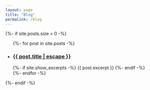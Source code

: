 ```yaml
---
layout: page
title: "Blog"
permalink: /blog
---
```


<div>
{%- if site.posts.size > 0 -%}
    <!--<h2 class="post-list-heading">{{ page.list_title | default: "Posts" }}</h2>-->
    <ul class="post-list">
      {%- for post in site.posts -%}
      <li>
        <!--{%- assign date_format = site.minima.date_format | default: "%b %-d, %Y" -%}
        <span class="post-meta">{{ post.date | date: date_format }}</span>-->
        <h3>
          <a class="post-link" href="{{ post.url | relative_url }}">
            {{ post.title | escape }}
          </a>
        </h3>
        <span class="post-excerpt">
        {%- if site.show_excerpts -%}
          {{ post.excerpt }}
        {%- endif -%}
        </span>
      </li>
      {%- endfor -%}
    </ul>
{%- endif -%}
</div>